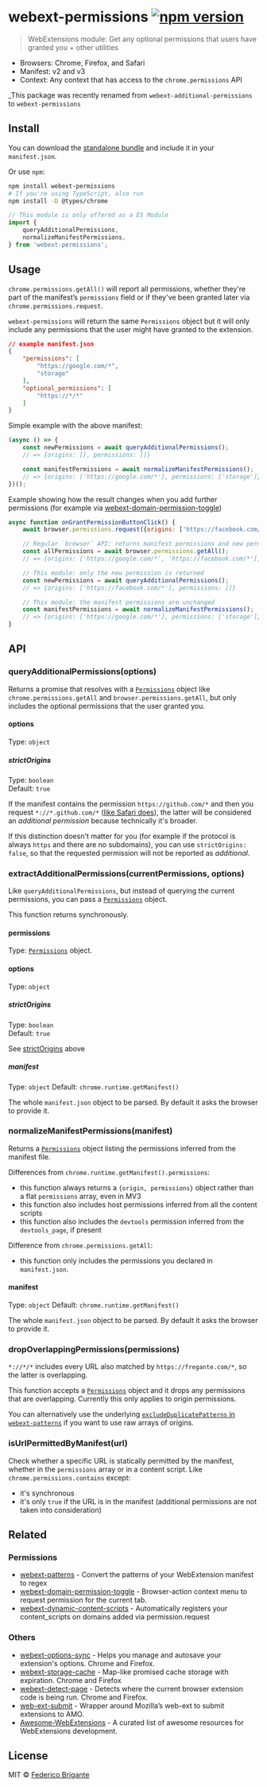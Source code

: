 # webext-permissions [![npm version](https://img.shields.io/npm/v/webext-permissions.svg)](https://www.npmjs.com/package/webext-permissions)

> WebExtensions module: Get any optional permissions that users have granted you + other utilities

- Browsers: Chrome, Firefox, and Safari
- Manifest: v2 and v3
- Context: Any context that has access to the `chrome.permissions` API

_This package was recently renamed from `webext-additional-permissions` to `webext-permissions`

## Install

You can download the [standalone bundle](https://bundle.fregante.com/?pkg=webext-permissions&global=webextPermissions) and include it in your `manifest.json`.

Or use `npm`:

```sh
npm install webext-permissions
# If you're using TypeScript, also run
npm install -D @types/chrome
```

```js
// This module is only offered as a ES Module
import {
	queryAdditionalPermissions,
	normalizeManifestPermissions,
} from 'webext-permissions';
```

## Usage

`chrome.permissions.getAll()` will report all permissions, whether they're part of the manifest’s `permissions` field or if they've been granted later via `chrome.permissions.request`.

`webext-permissions` will return the same `Permissions` object but it will only include any permissions that the user might have granted to the extension.

```json
// example manifest.json
{
	"permissions": [
		"https://google.com/*",
		"storage"
	],
	"optional_permissions": [
		"https://*/*"
	]
}
```

Simple example with the above manifest:

```js
(async () => {
	const newPermissions = await queryAdditionalPermissions();
	// => {origins: [], permissions: []}

	const manifestPermissions = await normalizeManifestPermissions();
	// => {origins: ['https://google.com/*'], permissions: ['storage']}
})();
```

Example showing how the result changes when you add further permissions (for example via [webext-domain-permission-toggle](https://github.com/fregante/webext-domain-permission-toggle))

```js
async function onGrantPermissionButtonClick() {
	await browser.permissions.request({origins: ['https://facebook.com/*']});

	// Regular `browser` API: returns manifest permissions and new permissions
	const allPermissions = await browser.permissions.getAll();
	// => {origins: ['https://google.com/*', 'https://facebook.com/*'], permissions: ['storage']}

	// This module: only the new permission is returned
	const newPermissions = await queryAdditionalPermissions();
	// => {origins: ['https://facebook.com/*'], permissions: []}

	// This module: the manifest permissions are unchanged
	const manifestPermissions = await normalizeManifestPermissions();
	// => {origins: ['https://google.com/*'], permissions: ['storage']}
}
```

## API

### queryAdditionalPermissions(options)

Returns a promise that resolves with a [`Permissions`](https://developer.mozilla.org/en-US/docs/Mozilla/Add-ons/WebExtensions/API/permissions/Permissions) object like `chrome.permissions.getAll` and `browser.permissions.getAll`, but only includes the optional permissions that the user granted you.

#### options

Type: `object`

##### strictOrigins

Type: `boolean`\
Default: `true`

If the manifest contains the permission `https://github.com/*` and then you request `*://*.github.com/*` ([like Safari does](https://github.com/fregante/webext-permissions/issues/1)), the latter will be considered an _additional permission_ because technically it's broader.

If this distinction doesn't matter for you (for example if the protocol is always `https` and there are no subdomains), you can use `strictOrigins: false`, so that the requested permission will not be reported as _additional_.

### extractAdditionalPermissions(currentPermissions, options)


Like `queryAdditionalPermissions`, but instead of querying the current permissions, you can pass a [`Permissions`](https://developer.mozilla.org/en-US/docs/Mozilla/Add-ons/WebExtensions/API/permissions/Permissions) object.

This function returns synchronously.

#### permissions

Type: [`Permissions`](https://developer.mozilla.org/en-US/docs/Mozilla/Add-ons/WebExtensions/API/permissions/Permissions) object.

#### options

Type: `object`

##### strictOrigins

Type: `boolean`\
Default: `true`

See [strictOrigins](#strictorigins) above

##### manifest

Type: `object`
Default: `chrome.runtime.getManifest()`

The whole `manifest.json` object to be parsed. By default it asks the browser to provide it.

### normalizeManifestPermissions(manifest)

Returns a [`Permissions`](https://developer.mozilla.org/en-US/docs/Mozilla/Add-ons/WebExtensions/API/permissions/Permissions) object listing the permissions inferred from the manifest file.

Differences from `chrome.runtime.getManifest().permissions`:

- this function always returns a `{origin, permissions}` object rather than a flat `permissions` array, even in MV3
- this function also includes host permissions inferred from all the content scripts
- this function also includes the `devtools` permission inferred from the `devtools_page`, if present

Difference from `chrome.permissions.getAll`:

- this function only includes the permissions you declared in `manifest.json`.

#### manifest

Type: `object`
Default: `chrome.runtime.getManifest()`

The whole `manifest.json` object to be parsed. By default it asks the browser to provide it.

### dropOverlappingPermissions(permissions)

`*://*/*` includes every URL also matched by `https://fregante.com/*`, so the latter is overlapping.

This function accepts a [`Permissions`](https://developer.mozilla.org/en-US/docs/Mozilla/Add-ons/WebExtensions/API/permissions/Permissions) object and it drops any permissions that are overlapping. Currently this only applies to origin permissions.

You can alternatively use the underlying [`excludeDuplicatePatterns` in `webext-patterns`](https://github.com/fregante/webext-patterns#excludeduplicatepatternspattern1-pattern2-etc) if you want to use raw arrays of origins.

### isUrlPermittedByManifest(url)

Check whether a specific URL is statically permitted by the manifest, whether in the `permissions` array or in a content script. Like `chrome.permissions.contains` except:

- it's synchronous
- it's only `true` if the URL is in the manifest (additional permissions are not taken into consideration)

## Related

### Permissions

- [webext-patterns](https://github.com/fregante/webext-patterns) - Convert the patterns of your WebExtension manifest to regex
- [webext-domain-permission-toggle](https://github.com/fregante/webext-domain-permission-toggle) - Browser-action context menu to request permission for the current tab.
- [webext-dynamic-content-scripts](https://github.com/fregante/webext-dynamic-content-scripts) - Automatically registers your content_scripts on domains added via permission.request

### Others

- [webext-options-sync](https://github.com/fregante/webext-options-sync) - Helps you manage and autosave your extension's options. Chrome and Firefox.
- [webext-storage-cache](https://github.com/fregante/webext-storage-cache) - Map-like promised cache storage with expiration. Chrome and Firefox
- [webext-detect-page](https://github.com/fregante/webext-detect-page) - Detects where the current browser extension code is being run. Chrome and Firefox.
- [web-ext-submit](https://github.com/fregante/web-ext-submit) - Wrapper around Mozilla’s web-ext to submit extensions to AMO.
- [Awesome-WebExtensions](https://github.com/fregante/Awesome-WebExtensions) - A curated list of awesome resources for WebExtensions development.

## License

MIT © [Federico Brigante](https://fregante.com)
